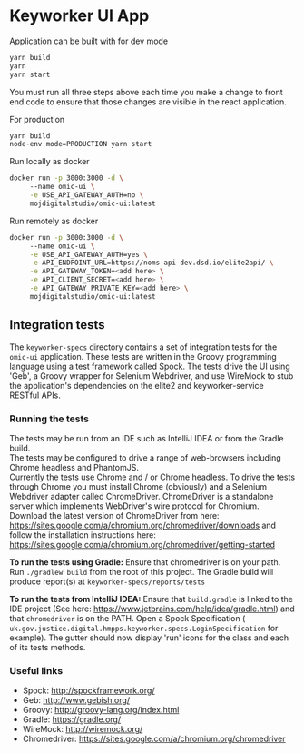 # Keyworker UI App

Application can be built with for dev mode

```bash
yarn build
yarn 
yarn start
```

You must run all three steps above each time you make a change to front end code to ensure that those changes are visible in the react application.

For production 
```bash
yarn build
node-env mode=PRODUCTION yarn start
```


Run locally as docker
```bash
docker run -p 3000:3000 -d \ 
     --name omic-ui \
     -e USE_API_GATEWAY_AUTH=no \
     mojdigitalstudio/omic-ui:latest
```

Run remotely as docker
```bash
docker run -p 3000:3000 -d \ 
     --name omic-ui \
     -e USE_API_GATEWAY_AUTH=yes \
     -e API_ENDPOINT_URL=https://noms-api-dev.dsd.io/elite2api/ \
     -e API_GATEWAY_TOKEN=<add here> \
     -e API_CLIENT_SECRET=<add here> \
     -e API_GATEWAY_PRIVATE_KEY=<add here> \
     mojdigitalstudio/omic-ui:latest
```
## Integration tests
The `keyworker-specs` directory contains a set of integration tests for the `omic-ui` application.
These tests are written in the Groovy programming language using a test framework called Spock.  The tests drive 
the UI using 'Geb', a Groovy wrapper for Selenium Webdriver, and use WireMock to stub the application's dependencies
on the elite2 and keyworker-service RESTful APIs.

### Running the tests
The tests may be run from an IDE such as IntelliJ IDEA or from the Gradle build.  
The tests may be configured to drive a range of web-browsers including Chrome headless and PhantomJS.  
Currently the tests use Chrome and / or Chrome headless.
To drive the tests through Chrome you must install Chrome (obviously) and a Selenium Webdriver adapter called ChromeDriver.
ChromeDriver is a standalone server which implements WebDriver's wire protocol for 
Chromium.  Download the latest version of ChromeDriver from here: 
https://sites.google.com/a/chromium.org/chromedriver/downloads and follow the installation instructions here:
https://sites.google.com/a/chromium.org/chromedriver/getting-started

**To run the tests using Gradle:**
Ensure that chromedriver is on your path.  Run `./gradlew build` from the root of this project.
The Gradle build will produce report(s) at `keyworker-specs/reports/tests`

**To run the tests from IntelliJ IDEA:**
Ensure that `build.gradle` is linked to the IDE project (See here: https://www.jetbrains.com/help/idea/gradle.html)
 and that `chromedriver` is on  the PATH.  Open a  Spock Specification 
 (` uk.gov.justice.digital.hmpps.keyworker.specs.LoginSpecification` for example).  The gutter should
now display 'run' icons for the class and each of its tests methods.

### Useful links
* Spock: http://spockframework.org/
* Geb: http://www.gebish.org/
* Groovy: http://groovy-lang.org/index.html
* Gradle: https://gradle.org/
* WireMock: http://wiremock.org/
* Chromedriver: https://sites.google.com/a/chromium.org/chromedriver

